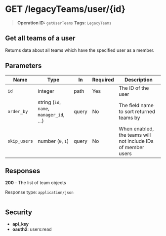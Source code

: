 # GET /legacyTeams/user/{id}

> **Operation ID:** `getUserTeams`
> **Tags:** `LegacyTeams`

## Get all teams of a user

Returns data about all teams which have the specified user as a member.

## Parameters

| Name | Type | In | Required | Description |
|------|------|-------|----------|-------------|
| `id` | integer | path | Yes | The ID of the user |
| `order_by` | string (`id`, `name`, `manager_id`, ...) | query | No | The field name to sort returned teams by |
| `skip_users` | number (`0`, `1`) | query | No | When enabled, the teams will not include IDs of member users |

## Responses

**200** - The list of team objects

Response type: `application/json`

```

```


## Security

- **api_key**
- **oauth2**: users:read
